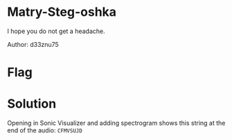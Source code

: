 # Matry-Steg-oshka
I hope you do not get a headache.

Author: d33znu75

# Flag

# Solution
Opening in Sonic Visualizer and adding spectrogram shows this string at the end of the audio: `CFMVSUJD`